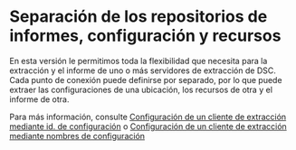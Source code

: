 # Separación de los repositorios de informes, configuración y recursos

En esta versión le permitimos toda la flexibilidad que necesita para la extracción y el informe de uno o más servidores de extracción de DSC. Cada punto de conexión puede definirse por separado, por lo que puede extraer las configuraciones de una ubicación, los recursos de otra y el informe de otra. 

Para más información, consulte [Configuración de un cliente de extracción mediante id. de configuración](https://msdn.microsoft.com/powershell/dsc/pullclientconfigid) o [Configuración de un cliente de extracción mediante nombres de configuración](https://msdn.microsoft.com/powershell/dsc/pullclientconfignames)

<!--HONumber=Aug16_HO3-->


